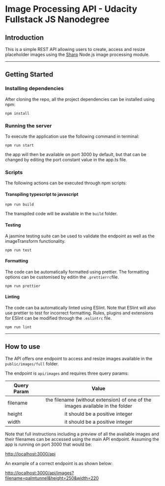 # Image Processing API - Udacity Fullstack JS Nanodegree #

## Introduction ##

This is a simple REST API allowing users to create, access and resize placeholder images using the [Sharp](https://sharp.pixelplumbing.com/) Node.js image processing module.

---
## Getting Started ##

### Installing dependencies ###

After cloning the repo, all the project dependencies can be installed using npm:
```
npm install
```

### Running the server ###

To execute the application use the following command in terminal:

```
npm run start
```

the app will then be available on port 3000 by default, but that can be changed by editing the port constant value in the app.ts file.

### Scripts ###

The following actions can be executed through npm scripts:

#### Transpiling typescript to javascript ####

```
npm run build
```

The transpiled code will be available in the `build` folder.

#### Testing ####

A jasmine testing suite can be used to validate the endpoint as well as the imageTransform functionality.

```
npm run test
```

#### Formatting ####

The code can be automatically formatted using prettier. The formatting options can be customised by editin the `.prettierrc`file.

```
npm run prettier
```

#### Linting ####

The code can ba automatically linted using ESlint. Note that ESlint will also use prettier to test for incorrect formatting. Rules, plugins and extensions for ESlint can be modified through the `.eslintrc` file.

```
npm run lint
```
---
## How to use ##

The API offers one endpoint to access and resize images available in the `public/images/full` folder.

The endpoint is `api/images` and requires three query params:

| Query Param   | Value         |
| ------------- |:-------------:|
| filename      | the filename (without extension) of one of the images available in the folder |
| height        | it should be a positive integer      |
| width         | it should be a positive integer      |

Note that full instructions including a preview of all the available images and their filenames can be accessed using the main API endpoint. Assuming the app is running on port 3000 that would be:

[http://localhost:3000/api](http://localhost:3000/api)

An example of a correct endpoint is as shown below: 

[http://localhost:3000/api/images?filename=palmtunnel&height=250&width=220](http://localhost:3000/api/images?filename=palmtunnel&height=250&width=220)
